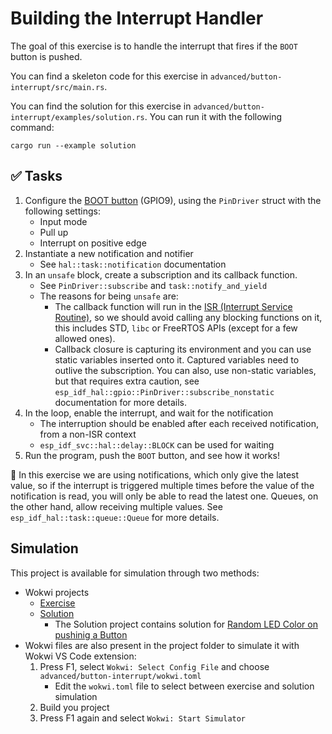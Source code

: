 # Building the Interrupt Handler

The goal of this exercise is to handle the interrupt that fires if the `BOOT` button is pushed.

You can find a skeleton code for this exercise in `advanced/button-interrupt/src/main.rs`.

You can find the solution for this exercise in `advanced/button-interrupt/examples/solution.rs`. You can run it with the following command:

```console
cargo run --example solution
```
## ✅ Tasks

1. Configure the [BOOT button](https://github.com/esp-rs/esp-rust-board#ios) (GPIO9), using the `PinDriver` struct with the following settings:
    - Input mode
    - Pull up
    - Interrupt on positive edge
2. Instantiate a new notification and notifier
    - See `hal::task::notification` documentation
3. In an `unsafe` block, create a subscription and its callback function.
    - See `PinDriver::subscribe` and `task::notify_and_yield`
    - The reasons for being `unsafe` are:
      - The callback function will run in the [ISR (Interrupt Service Routine)](https://en.wikipedia.org/wiki/Interrupt_handler), so we should avoid calling any blocking functions on it, this includes STD, `libc` or FreeRTOS APIs (except for a few allowed ones).
      - Callback closure is capturing its environment and you can use static variables inserted onto it. Captured variables need to outlive the subscription. You can also, use non-static variables, but that requires extra caution, see `esp_idf_hal::gpio::PinDriver::subscribe_nonstatic` documentation for more details.
4. In the loop, enable the interrupt, and wait for the notification
    - The interruption should be enabled after each received notification, from a non-ISR context
    - `esp_idf_svc::hal::delay::BLOCK` can be used for waiting
5.  Run the program, push the `BOOT` button, and see how it works!

🔎 In this exercise we are using notifications, which only give the latest value, so if the interrupt is triggered
multiple times before the value of the notification is read, you will only be able to read the latest one. Queues,
on the other hand, allow receiving multiple values. See `esp_idf_hal::task::queue::Queue` for more details.

## Simulation

This project is available for simulation through two methods:
- Wokwi projects
  - [Exercise](https://wokwi.com/projects/360623288920412161?build-cache=disable)
  - [Solution](https://wokwi.com/projects/333374799393849940?build-cache=disable)
    - The Solution project contains solution for [Random LED Color on pushinig a Button](./04_4_2_interrupts.md)
- Wokwi files are also present in the project folder to simulate it with Wokwi VS Code extension:
   1. Press F1, select `Wokwi: Select Config File` and choose `advanced/button-interrupt/wokwi.toml`
      - Edit the `wokwi.toml` file to select between exercise and solution simulation
   2. Build you project
   3. Press F1 again and select `Wokwi: Start Simulator`
